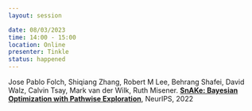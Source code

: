 ```yaml
---
layout: session

date: 08/03/2023
time: 14:00 - 15:00
location: Online
presenter: Tinkle
status: happened
---
```

Jose Pablo Folch, Shiqiang Zhang, Robert M Lee, Behrang Shafei, David Walz, Calvin Tsay, Mark van der Wilk, Ruth Misener.
**[SnAKe: Bayesian Optimization with Pathwise Exploration](
papers/0168-snake-bo-with-pathwise-exploration)**,
NeurIPS,
2022
